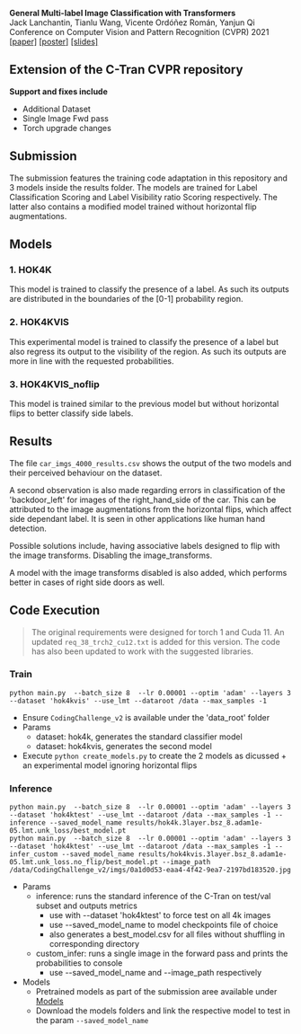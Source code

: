 **General Multi-label Image Classification with Transformers**<br/>
Jack Lanchantin, Tianlu Wang, Vicente Ordóñez Román, Yanjun Qi<br/>
Conference on Computer Vision and Pattern Recognition (CVPR) 2021<br/>
[[paper]](https://arxiv.org/abs/2011.14027) [[poster]](https://github.com/QData/C-Tran/blob/main/supplemental/ctran_poster.pdf) [[slides]](https://github.com/QData/C-Tran/blob/main/supplemental/ctran_slides.pdf)
<br/>

## Extension of the C-Tran CVPR repository
**Support and fixes include**<br/>
* Additional Dataset
* Single Image Fwd pass
* Torch upgrade changes


## Submission

The submission features the training code adaptation in this repository and 3 models inside the results folder.
The models are trained for Label Classification Scoring and Label Visibility ratio Scoring respectively. The latter also contains a modified model trained without horizontal flip augmentations.

## Models
### 1. HOK4K
This model is trained to classify the presence of a label. As such its outputs are distributed in the boundaries of the [0-1] probability region.

### 2. HOK4KVIS
This experimental model is trained to classify the presence of a label but also regress its output to the visibility of the region. As such its outputs are more in line with the requested probabilities.

### 3. HOK4KVIS_noflip
This model is trained similar to the previous model but without horizontal flips to better classify side labels.

## Results
The file ```car_imgs_4000_results.csv``` shows the output of the two models and their perceived behaviour on the dataset.

A second observation is also made regarding errors in classification of the 'backdoor_left' for images of the right_hand_side of the car.
This can be attributed to the image augmentations from the horizontal flips, which affect side dependant label. It is seen in other applications like human hand detection.

Possible solutions include, having associative labels designed to flip with the image transforms. Disabling the image_transforms.

A model with the image transforms disabled is also added, which performs better in cases of right side doors as well.


## Code Execution
> The original requirements were designed for torch 1 and Cuda 11. An updated ```req_38_trch2_cu12.txt``` is added for this version. The code has also been updated to work with the suggested libraries.
### Train
```shell
python main.py  --batch_size 8  --lr 0.00001 --optim 'adam' --layers 3  --dataset 'hok4kvis' --use_lmt --dataroot /data --max_samples -1
```
* Ensure ```CodingChallenge_v2``` is available under the 'data_root' folder
* Params
  * dataset: hok4k, generates the standard classifier model
  * dataset: hok4kvis, generates the second model
* Execute ```python create_models.py``` to create the 2 models as dicussed + an experimental model ignoring horizontal flips

### Inference
```shell
python main.py  --batch_size 8  --lr 0.00001 --optim 'adam' --layers 3  --dataset 'hok4ktest' --use_lmt --dataroot /data --max_samples -1 --inference --saved_model_name results/hok4k.3layer.bsz_8.adam1e-05.lmt.unk_loss/best_model.pt
python main.py  --batch_size 8  --lr 0.00001 --optim 'adam' --layers 3  --dataset 'hok4ktest' --use_lmt --dataroot /data --max_samples -1 --infer_custom --saved_model_name results/hok4kvis.3layer.bsz_8.adam1e-05.lmt.unk_loss.no_flip/best_model.pt --image_path /data/CodingChallenge_v2/imgs/0a1d0d53-eaa4-4f42-9ea7-2197bd183520.jpg
```
* Params
  * inference: runs the standard inference of the C-Tran on test/val subset and outputs metrics
    * use with --dataset 'hok4ktest' to force test on all 4k images
    * use --saved_model_name to model checkpoints file of choice
    * also generates a best_model.csv for all files without shuffling in corresponding directory
  * custom_infer: runs a single image in the forward pass and prints the probabilities to console
    * use --saved_model_name and --image_path respectively
* Models
  * Pretrained models as part of the submission aree available under [Models](https://drive.google.com/drive/folders/1mliQB7q0op_6iLP4l6cvoNmIcF7H9xtf?usp=sharing)
  * Download the models folders and link the respective model to test in the param ```--saved_model_name```